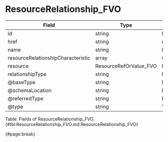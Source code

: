 <!--
    ATTENTION: This file was generated via gradle!
               Do NOT manually edit this file! Any such changes will be overwritten!
-->

# ResourceRelationship_FVO

| Field | Type | Format | Required |
| ------- | ------- | ------- | --- |
| id | string | N/A | Yes |
| href | string | uri | No |
| name | string | N/A | No |
| resourceRelationshipCharacteristic | array | Characteristic_FVO | No |
| resource | ResourceRefOrValue_FVO | N/A | Yes |
| relationshipType | string | N/A | Yes |
| @baseType | string | N/A | No |
| @schemaLocation | string | N/A | No |
| @referredType | string | N/A | No |
| @type | string | "ResourceRelationship" | Yes |

Table: Fields of ResourceRelationship_FVO. {#tbl:ResourceRelationship_FVO.md:ResourceRelationship_FVO}

{#page:break}
